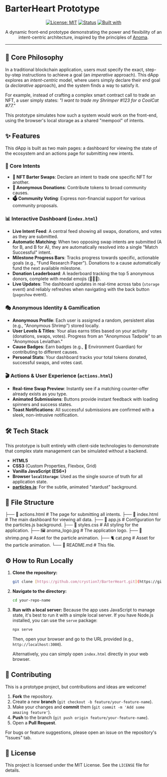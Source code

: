 # BarterHeart Prototype

<div align="center">

[![License: MIT](https://img.shields.io/badge/License-MIT-yellow.svg)](https://opensource.org/licenses/MIT)
[![Status](https://img.shields.io/badge/Status-Prototype-green)]()
[![Built with](https://img.shields.io/badge/Built_with-HTML,_CSS,_JS-blue)]()

A dynamic front-end prototype demonstrating the power and flexibility of an intent-centric architecture, inspired by the principles of [Anoma](https://anoma.net/).

</div>

---


## 🚀 Core Philosophy

In a traditional blockchain application, users must specify the exact, step-by-step instructions to achieve a goal (an *imperative* approach). This dApp explores an *intent-centric* model, where users simply declare their end goal (a *declarative* approach), and the system finds a way to satisfy it.

For example, instead of crafting a complex smart contract call to trade an NFT, a user simply states: *"I want to trade my Shrimper #123 for a CoolCat #77."*

This prototype simulates how such a system would work on the front-end, using the browser's local storage as a shared "mempool" of intents.

## ✨ Features

This dApp is built as two main pages: a dashboard for viewing the state of the ecosystem and an actions page for submitting new intents.

### 📝 Core Intents

- **🔄 NFT Barter Swaps**: Declare an intent to trade one specific NFT for another.
- **🤝 Anonymous Donations**: Contribute tokens to broad community causes.
- **🗳️ Community Voting**: Express non-financial support for various community proposals.

### 📊 Interactive Dashboard (`index.html`)

- **Live Intent Feed**: A central feed showing all swaps, donations, and votes as they are submitted.
- **Automatic Matching**: When two opposing swap intents are submitted (A for B, and B for A), they are automatically resolved into a single "Match Successful" intent.
- **Milestone Progress Bars**: Tracks progress towards specific, actionable goals (e.g., "Fund Research Paper"). Donations to a cause automatically fund the next available milestone.
- **Donation Leaderboard**: A leaderboard tracking the top 5 anonymous donors, complete with medal emojis (🥇🥈🥉).
- **Live Updates**: The dashboard updates in real-time across tabs (`storage` event) and reliably refreshes when navigating with the back button (`pageshow` event).

### 🎭 Anonymous Identity & Gamification

- **Anonymous Profile**: Each user is assigned a random, persistent alias (e.g., "Anonymous Shrimp") stored locally.
- **User Levels & Titles**: Your alias earns titles based on your activity (donations, swaps, votes). Progress from an "Anonymous Tadpole" to an "Anonymous Leviathan."
- **Cause Badges**: Earn badges (e.g., 🌱 Environment Guardian) for contributing to different causes.
- **Personal Stats**: Your dashboard tracks your total tokens donated, successful swaps, and votes cast.

### 🎬 Actions & User Experience (`actions.html`)

- **Real-time Swap Preview**: Instantly see if a matching counter-offer already exists as you type.
- **Animated Submissions**: Buttons provide instant feedback with loading spinners and success states.
- **Toast Notifications**: All successful submissions are confirmed with a sleek, non-intrusive notification.

## 🛠️ Tech Stack

This prototype is built entirely with client-side technologies to demonstrate that complex state management can be simulated without a backend.

- **HTML5**
- **CSS3** (Custom Properties, Flexbox, Grid)
- **Vanilla JavaScript (ES6+)**
- **Browser `localStorage`**: Used as the single source of truth for all application state.
- **[particles.js](https://vincentgarreau.com/particles.js/)**: For the subtle, animated "stardust" background.

## 📁 File Structure
├── 📄 actions.html       # The page for submitting all intents.
├── 📄 index.html         # The main dashboard for viewing all data.
├── 📜 app.js              # Configuration for the particles.js background.
├── 🎨 styles.css          # All styling for the application.
├── 🖼️ anoma_logo.jpg       # The application logo.
├── 🦐 shrimp.png          # Asset for the particle animation.
├── 🐈 cat.png             # Asset for the particle animation.
└── 📖 README.md          # This file.

## ⚙️ How to Run Locally

1.  **Clone the repository:**
    ```sh
    git clone [https://github.com/crystion7/BarterHeart.git](https://github.com/crystion7/BarterHeart.git)
    ```
2.  **Navigate to the directory:**
    ```sh
    cd your-repo-name
    ```
3.  **Run with a local server:**
    Because the app uses JavaScript to manage state, it's best to run it with a simple local server. If you have Node.js installed, you can use the `serve` package:
    ```sh
    npx serve
    ```
    Then, open your browser and go to the URL provided (e.g., `http://localhost:3000`).

    Alternatively, you can simply open `index.html` directly in your web browser.

## 🤝 Contributing

This is a prototype project, but contributions and ideas are welcome!

1.  **Fork** the repository.
2.  Create a new **branch** (`git checkout -b feature/your-feature-name`).
3.  Make your changes and **commit** them (`git commit -m 'Add some amazing feature'`).
4.  **Push** to the branch (`git push origin feature/your-feature-name`).
5.  Open a **Pull Request**.

For bugs or feature suggestions, please open an issue on the repository's "Issues" tab.

## 📜 License

This project is licensed under the MIT License. See the `LICENSE` file for details.
